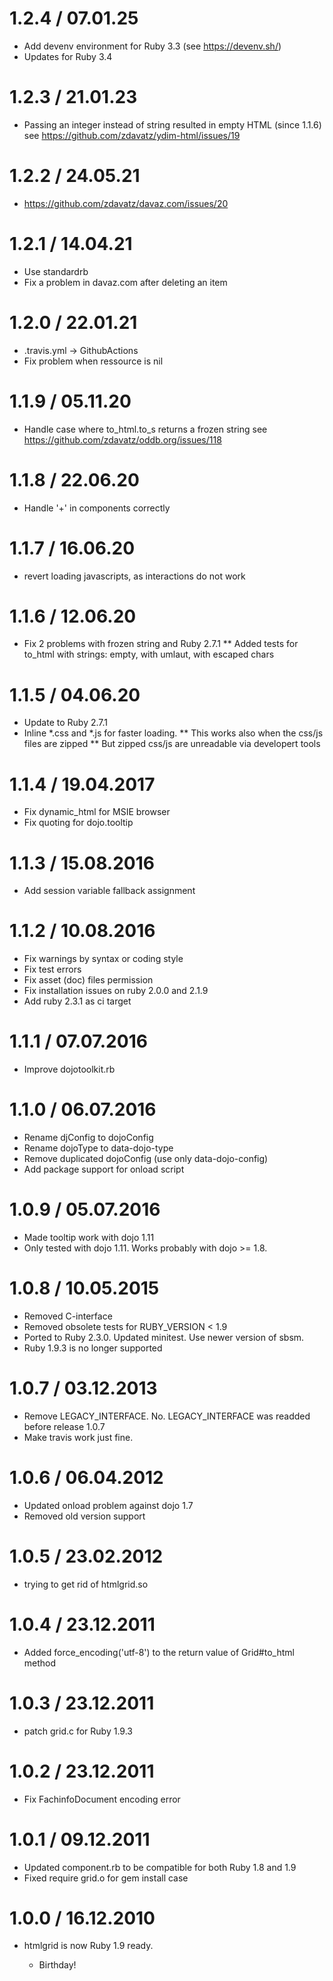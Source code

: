 # 1.2.4 / 07.01.25

* Add devenv environment for Ruby 3.3 (see https://devenv.sh/)
* Updates for Ruby 3.4

# 1.2.3 / 21.01.23

* Passing an integer instead of string resulted in empty HTML (since 1.1.6)
  see https://github.com/zdavatz/ydim-html/issues/19

# 1.2.2 / 24.05.21
* https://github.com/zdavatz/davaz.com/issues/20

# 1.2.1 / 14.04.21

* Use standardrb
* Fix a problem in davaz.com after deleting an item

# 1.2.0 / 22.01.21

* .travis.yml -> GithubActions
* Fix problem when ressource is nil

# 1.1.9 / 05.11.20
* Handle case where to_html.to_s returns a frozen string
  see https://github.com/zdavatz/oddb.org/issues/118

# 1.1.8 / 22.06.20

* Handle '+' in components correctly

# 1.1.7 / 16.06.20

* revert loading javascripts, as interactions do not work

# 1.1.6 / 12.06.20

* Fix 2 problems with frozen string and Ruby 2.7.1
** Added tests for to_html with strings: empty, with umlaut, with escaped chars

# 1.1.5 / 04.06.20

* Update to Ruby 2.7.1
* Inline *.css and *.js for faster loading.
** This works also when the css/js files are zipped
** But zipped css/js are unreadable via developert tools

# 1.1.4 / 19.04.2017

* Fix dynamic_html for MSIE browser
* Fix quoting for dojo.tooltip

# 1.1.3 / 15.08.2016

* Add session variable fallback assignment

# 1.1.2 / 10.08.2016

* Fix warnings by syntax or coding style
* Fix test errors
* Fix asset (doc) files permission
* Fix installation issues on ruby 2.0.0 and 2.1.9
* Add ruby 2.3.1 as ci target

# 1.1.1 / 07.07.2016

* Improve dojotoolkit.rb

# 1.1.0 / 06.07.2016

* Rename djConfig to dojoConfig
* Rename dojoType to data-dojo-type
* Remove duplicated dojoConfig (use only data-dojo-config)
* Add package support for onload script

# 1.0.9 / 05.07.2016

* Made tooltip work with dojo 1.11
* Only tested with dojo 1.11. Works probably with dojo >= 1.8.

# 1.0.8 / 10.05.2015

* Removed C-interface
* Removed obsolete tests for RUBY_VERSION < 1.9
* Ported to Ruby 2.3.0. Updated minitest. Use newer version of sbsm.
* Ruby 1.9.3 is no longer supported

# 1.0.7 / 03.12.2013

* Remove LEGACY_INTERFACE. No. LEGACY_INTERFACE was readded before release 1.0.7
* Make travis work just fine.

# 1.0.6 / 06.04.2012

*  Updated onload problem against dojo 1.7
*  Removed old version support

# 1.0.5 / 23.02.2012

* trying to get rid of htmlgrid.so

# 1.0.4 / 23.12.2011

* Added force_encoding('utf-8') to the return value of Grid#to_html method

# 1.0.3 / 23.12.2011

* patch grid.c for Ruby 1.9.3

# 1.0.2 / 23.12.2011

* Fix FachinfoDocument encoding error

# 1.0.1 / 09.12.2011

* Updated component.rb to be compatible for both Ruby 1.8 and 1.9
* Fixed require grid.o for gem install case

# 1.0.0 / 16.12.2010

* htmlgrid is now Ruby 1.9 ready.

  * Birthday!


